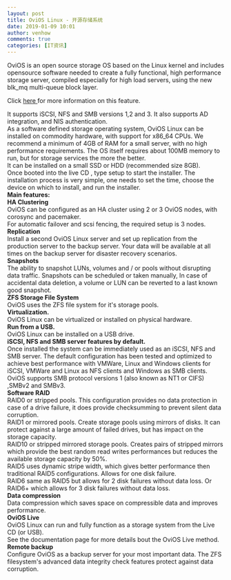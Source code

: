 ```yaml
---
layout: post
title: OviOS Linux - 开源存储系统
date: 2019-01-09 10:01
author: venhow
comments: true
categories: [IT资讯]
---
```

<div>
<div>
<div>OviOS is an open source storage OS based on the Linux kernel and includes opensource software needed to create a fully functional, high performance storage server, compiled especially for high load servers, using the new blk_mq multi-queue block layer.

Click <a href="http://events.linuxfoundation.org/sites/events/files/slides/scsi.pdf" target="_blank" rel="noopener">here </a>for more information on this feature.</div>
<div></div>
</div>
</div>

<div>
<div>
<div>
<div>It supports iSCSI, NFS and SMB versions 1,2 and 3. It also supports AD integration, and NIS authentication.</div>
</div>
</div>
<div>
<div>
<div></div>
</div>
</div>
<div>
<div>
<div>As a software defined storage operating system, OviOS Linux can be installed on commodity hardware, with support for x86_64 CPUs. We recommend a minimum of 4GB of RAM for a small server, with no high performance requirements. The OS itself requires about 100MB memory to run, but for storage services the more the better.</div>
</div>
</div>
<div>
<div>
<div>It can be installed on a small SSD or HDD (recommended size 8GB).</div>
</div>
<div>
<div>Once booted into the live CD , type setup to start the installer. The installation process is very simple, one needs to set the time, choose the device on which to install, and run the installer.</div>
</div>
</div>
<div>
<div>
<div></div>
</div>
</div>
<div>
<div>
<div><b>Main features:</b></div>
</div>
<div>
<div></div>
</div>
<div>
<div><b>HA Clustering</b></div>
</div>
<div>
<div>OviOS can be configured as an HA cluster using 2 or 3 OviOS nodes, with corosync and pacemaker.</div>
</div>
<div>
<div>For automatic failover and scsi fencing, the required setup is 3 nodes.</div>
</div>
<div>
<div></div>
</div>
<div>
<div><b>Replication</b></div>
</div>
<div>
<div>Install a second OviOS Linux server and set up replication from the production server to the backup server. Your data will be available at all times on the backup server for disaster recovery scenarios.</div>
</div>
<div>
<div></div>
</div>
<div>
<div><b>Snapshots</b></div>
</div>
<div>The ability to snapshot LUNs, volumes and / or pools without disrupting data traffic. Snapshots can be scheduled or taken manually, In case of accidental data deletion, a volume or LUN can be reverted to a last known good snapshot.</div>
<div>
<div></div>
</div>
<div>
<div><b>ZFS Storage File System</b></div>
</div>
<div>OviOS uses the ZFS file system for it's storage pools.</div>
<b>Virtualization.</b>
<div>
<div>OviOS Linux can be virtualized or installed on physical hardware.</div>
</div>
<div>
<div><b>
</b><b>Run from a USB.</b></div>
</div>
<div></div>
<div>OviOS Linux can be installed on a USB drive.</div>
</div>
</div>

<div>
<div>
<div>
<div><b>iSCSI, NFS and SMB server features by default.</b></div>
</div>
</div>
<div>
<div>
<div>Once installed the system can be immediately used as an iSCSI, NFS and SMB server. The default configuration has been tested and optimized to achieve best performance with VMWare, Linux and Windows clients for iSCSI, VMWare and Linux as NFS clients and Windows as SMB clients. OviOS supports SMB protocol versions 1 (also known as NT1 or CIFS) ,SMBv2 and SMBv3.</div>
</div>
<div>
<div><b>
</b><b>Software RAID</b></div>
</div>
<div>
<div>
RAID0 or stripped pools. This configuration provides no data protection in case of a drive failure, it does provide checksumming to prevent silent data corruption.</div>
</div>
<div>
<div></div>
</div>
<div>
<div>RAID1 or mirrored pools. Create storage pools using mirrors of disks. It can protect against a large amount of failed drives, but has impact on the storage capacity.</div>
</div>
<div>
<div></div>
</div>
<div>
<div>RAID10 or stripped mirrored storage pools. Creates pairs of stripped mirrors which provide the best random read writes performances but reduces the available storage capacity by 50%.</div>
</div>
<div>
<div></div>
</div>
<div>
<div>RAID5 uses dynamic stripe width, which gives better performance then traditional RAID5 configurations. Allows for one disk failure.</div>
</div>
<div>
<div></div>
</div>
<div>
<div>RAID6 same as RAID5 but allows for 2 disk failures without data loss. Or RAID6+ which allows for 3 disk failures without data loss.</div>
</div>
<div>
<div><b>Data compression</b></div>
</div>
<div></div>
<div>Data compression which saves space on compressible data and improves performance.
<div><b>OviOS Live </b></div>
<div></div>
<div>OviOS Linux can run and fully function as a storage system from the Live CD (or USB).</div>
<div>See the documentation page for more details bout the OviOS Live method.</div>
</div>
<div>
<div><b>Remote backup</b></div>
</div>
<div>
<div>Configure OviOS as a backup server for your most important data. The ZFS filesystem's advanced data integrity check features protect against data corruption.</div>
</div>
</div>
</div>
